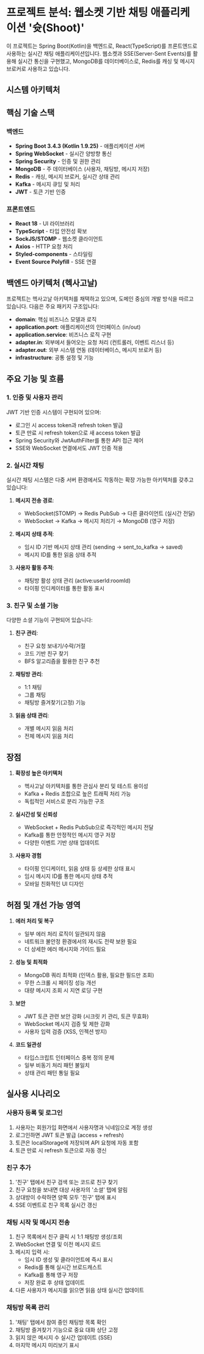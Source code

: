 # 프로젝트 분석: 웹소켓 기반 채팅 애플리케이션 '슛(Shoot)'

이 프로젝트는 Spring Boot(Kotlin)을 백엔드로, React(TypeScript)를 프론트엔드로 사용하는 실시간 채팅 애플리케이션입니다. 웹소켓과 SSE(Server-Sent Events)를 활용해 실시간 통신을 구현했고, MongoDB를 데이터베이스로, Redis를 캐싱 및 메시지 브로커로 사용하고 있습니다.

## 시스템 아키텍처

## 핵심 기술 스택

### 백엔드
- **Spring Boot 3.4.3 (Kotlin 1.9.25)** - 애플리케이션 서버
- **Spring WebSocket** - 실시간 양방향 통신
- **Spring Security** - 인증 및 권한 관리
- **MongoDB** - 주 데이터베이스 (사용자, 채팅방, 메시지 저장)
- **Redis** - 캐싱, 메시지 브로커, 실시간 상태 관리
- **Kafka** - 메시지 큐잉 및 처리
- **JWT** - 토큰 기반 인증

### 프론트엔드
- **React 18** - UI 라이브러리
- **TypeScript** - 타입 안전성 확보
- **SockJS/STOMP** - 웹소켓 클라이언트
- **Axios** - HTTP 요청 처리
- **Styled-components** - 스타일링
- **Event Source Polyfill** - SSE 연결

## 백엔드 아키텍처 (헥사고날)

프로젝트는 헥사고날 아키텍처를 채택하고 있으며, 도메인 중심의 개발 방식을 따르고 있습니다. 다음은 주요 패키지 구조입니다:

- **domain**: 핵심 비즈니스 모델과 로직
- **application.port**: 애플리케이션의 인터페이스 (in/out)
- **application.service**: 비즈니스 로직 구현
- **adapter.in**: 외부에서 들어오는 요청 처리 (컨트롤러, 이벤트 리스너 등)
- **adapter.out**: 외부 시스템 연동 (데이터베이스, 메시지 브로커 등)
- **infrastructure**: 공통 설정 및 기능

## 주요 기능 및 흐름

### 1. 인증 및 사용자 관리



JWT 기반 인증 시스템이 구현되어 있으며:
- 로그인 시 access token과 refresh token 발급
- 토큰 만료 시 refresh token으로 새 access token 발급
- Spring Security와 JwtAuthFilter를 통한 API 접근 제어
- SSE와 WebSocket 연결에서도 JWT 인증 적용

### 2. 실시간 채팅





실시간 채팅 시스템은 다중 서버 환경에서도 작동하는 확장 가능한 아키텍처를 갖추고 있습니다:

1. **메시지 전송 경로**:
    - WebSocket(STOMP) → Redis PubSub → 다른 클라이언트 (실시간 전달)
    - WebSocket → Kafka → 메시지 처리기 → MongoDB (영구 저장)

2. **메시지 상태 추적**:
    - 임시 ID 기반 메시지 상태 관리 (sending → sent_to_kafka → saved)
    - 메시지 ID를 통한 읽음 상태 추적

3. **사용자 활동 추적**:
    - 채팅방 활성 상태 관리 (active:userId:roomId)
    - 타이핑 인디케이터를 통한 활동 표시

### 3. 친구 및 소셜 기능






다양한 소셜 기능이 구현되어 있습니다:

1. **친구 관리**:
    - 친구 요청 보내기/수락/거절
    - 코드 기반 친구 찾기
    - BFS 알고리즘을 활용한 친구 추천

2. **채팅방 관리**:
    - 1:1 채팅
    - 그룹 채팅
    - 채팅방 즐겨찾기(고정) 기능

3. **읽음 상태 관리**:
    - 개별 메시지 읽음 처리
    - 전체 메시지 읽음 처리

## 장점

1. **확장성 높은 아키텍처**
    - 헥사고날 아키텍처를 통한 관심사 분리 및 테스트 용이성
    - Kafka + Redis 조합으로 높은 트래픽 처리 가능
    - 독립적인 서비스로 분리 가능한 구조

2. **실시간성 및 신뢰성**
    - WebSocket + Redis PubSub으로 즉각적인 메시지 전달
    - Kafka를 통한 안정적인 메시지 영구 저장
    - 다양한 이벤트 기반 상태 업데이트

3. **사용자 경험**
    - 타이핑 인디케이터, 읽음 상태 등 상세한 상태 표시
    - 임시 메시지 ID를 통한 메시지 상태 추적
    - 모바일 친화적인 UI 디자인

## 허점 및 개선 가능 영역

1. **에러 처리 및 복구**
    - 일부 에러 처리 로직이 일관되지 않음
    - 네트워크 불안정 환경에서의 재시도 전략 보완 필요
    - 더 상세한 에러 메시지와 가이드 필요

2. **성능 및 최적화**
    - MongoDB 쿼리 최적화 (인덱스 활용, 필요한 필드만 조회)
    - 무한 스크롤 시 페이징 성능 개선
    - 대량 메시지 조회 시 지연 로딩 구현

3. **보안**
    - JWT 토큰 관련 보안 강화 (시크릿 키 관리, 토큰 무효화)
    - WebSocket 메시지 검증 및 제한 강화
    - 사용자 입력 검증 (XSS, 인젝션 방지)

4. **코드 일관성**
    - 타입스크립트 인터페이스 중복 정의 문제
    - 일부 비동기 처리 패턴 불일치
    - 상태 관리 패턴 통일 필요

## 실사용 시나리오

### 사용자 등록 및 로그인
1. 사용자는 회원가입 화면에서 사용자명과 닉네임으로 계정 생성
2. 로그인하면 JWT 토큰 발급 (access + refresh)
3. 토큰은 localStorage에 저장되며 API 요청에 자동 포함
4. 토큰 만료 시 refresh 토큰으로 자동 갱신

### 친구 추가
1. '친구' 탭에서 친구 검색 또는 코드로 친구 찾기
2. 친구 요청을 보내면 대상 사용자의 '소셜' 탭에 알림
3. 상대방이 수락하면 양쪽 모두 '친구' 탭에 표시
4. SSE 이벤트로 친구 목록 실시간 갱신

### 채팅 시작 및 메시지 전송
1. 친구 목록에서 친구 클릭 시 1:1 채팅방 생성/조회
2. WebSocket 연결 및 이전 메시지 로드
3. 메시지 입력 시:
    - 임시 ID 생성 및 클라이언트에 즉시 표시
    - Redis를 통해 실시간 브로드캐스트
    - Kafka를 통해 영구 저장
    - 저장 완료 후 상태 업데이트
4. 다른 사용자가 메시지를 읽으면 읽음 상태 실시간 업데이트

### 채팅방 목록 관리
1. '채팅' 탭에서 참여 중인 채팅방 목록 확인
2. 채팅방 즐겨찾기 기능으로 중요 대화 상단 고정
3. 읽지 않은 메시지 수 실시간 업데이트 (SSE)
4. 마지막 메시지 미리보기 표시
